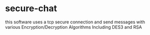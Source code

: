 # secure-chat
this software uses a tcp secure connection and send messages with various Encryption/Decryption Algorithms Including DES3 and RSA
